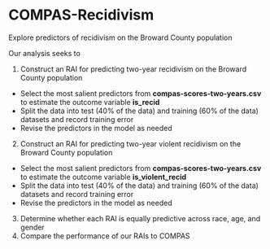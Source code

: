 # COMPAS-Recidivism
Explore predictors of recidivism on the Broward County population 

Our analysis seeks to 
1. Construct an RAI for predicting two-year recidivism on the Broward County population
- Select the most salient predictors from **compas-scores-two-years.csv** to estimate the outcome variable **is_recid**
- Split the data into test (40% of the data) and training (60% of the data) datasets and record training error
- Revise the predictors in the model as needed
2. Construct an RAI for predicting two-year violent recidivism on the Broward County population
- Select the most salient predictors from **compas-scores-two-years.csv** to estimate the outcome variable **is_violent_recid**
- Split the data into test (40% of the data) and training (60% of the data) datasets and record training error
- Revise the predictors in the model as needed
3. Determine whether each RAI is equally predictive across race, age, and gender
4. Compare the performance of our RAIs to COMPAS

